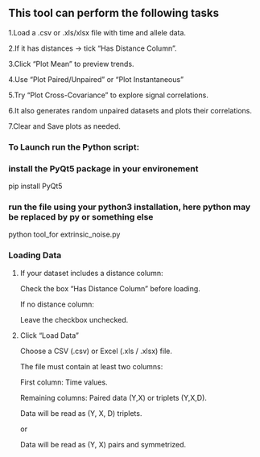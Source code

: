 ## This tool can perform the following tasks

1.Load a .csv or .xls/xlsx file with time and allele data.

2.If it has distances → tick “Has Distance Column”.

3.Click “Plot Mean” to preview trends.

4.Use “Plot Paired/Unpaired” or “Plot Instantaneous”

5.Try “Plot Cross-Covariance” to explore signal correlations.

6.It also generates random unpaired datasets and plots their correlations.

7.Clear and Save plots as needed.


### To Launch run the Python script:
### install the PyQt5 package in your environement
pip install PyQt5
### run the file using your python3 installation, here python may be replaced by py or something else
python tool_for extrinsic_noise.py

### Loading Data

1. If your dataset includes a distance column:

   Check the box “Has Distance Column” before loading.

   If no distance column:

   Leave the checkbox unchecked.

2. Click “Load Data”
   
    Choose a CSV (.csv) or Excel (.xls / .xlsx) file.

    The file must contain at least two columns:
   
    First column: Time values.
   
    Remaining columns: Paired data (Y,X) or triplets (Y,X,D).
    
    Data will be read as (Y, X, D) triplets.
   
    or

    Data will be read as (Y, X) pairs and symmetrized.
